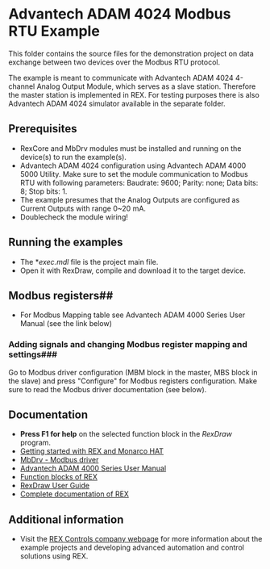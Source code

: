 ﻿Advantech ADAM 4024 Modbus RTU Example 
======================================

This folder contains the source files for the demonstration project on data
exchange between two devices over the Modbus RTU protocol.

The example is meant to communicate with Advantech ADAM 4024 4-channel Analog
Output Module, which serves as a slave station. Therefore the master station
is implemented in REX. For testing purposes there is also Advantech
ADAM 4024 simulator available in the separate folder.

## Prerequisites ##
- RexCore and MbDrv modules must be installed and running on the
device(s) to run the example(s).
- Advantech ADAM 4024 configuration using Advantech ADAM 4000 5000 Utility. Make
sure to set the module communication to Modbus RTU with following parameters:
Baudrate: 9600; Parity: none; Data bits: 8; Stop bits: 1.
- The example presumes that the Analog Outputs are configured as Current Outputs
with range 0~20 mA.
- Doublecheck the module wiring!

## Running the examples ##
- The **exec.mdl* file is the project main file.
- Open it with RexDraw, compile and download it to the target device.

## Modbus registers##
- For Modbus Mapping table see Advantech ADAM 4000 Series User Manual (see the link below)

### Adding signals and changing Modbus register mapping and settings###
Go to Modbus driver configuration (MBM block in the master, MBS block in the 
slave) and press "Configure" for Modbus registers configuration. Make sure 
to read the Modbus driver documentation (see below).

## Documentation ##

- **Press F1 for help** on the selected function block in the *RexDraw* program.
- [Getting started with REX and Monarco HAT](https://www.rexcontrols.com/media/2.50.4/doc/ENGLISH/MANUALS/RexGettingStarted/RexGettingStarted_MonarcoHAT_RPi_ENG.html)
- [MbDrv - Modbus driver](https://www.rexcontrols.com/media/2.50.4/doc/ENGLISH/MANUALS/MbDrv/MbDrv_ENG.html)
- [Advantech ADAM 4000 Series User Manual](http://advdownload.advantech.com/productfile/Downloadfile1/1-123YBOV/UM-ADAM-4000_SERIES-ED0-1-EN.PDF)
- [Function blocks of REX](https://www.rexcontrols.com/media/2.50.4/doc/ENGLISH/MANUALS/BRef/BRef_ENG.html)
- [RexDraw User Guide](https://www.rexcontrols.com/media/2.50.4/doc/ENGLISH/MANUALS/RexDraw/RexDraw_ENG.html)
- [Complete documentation of REX](http://www.rexcontrols.com/documentation-and-support)

## Additional information ##

- Visit the [REX Controls company webpage](http://www.rexcontrols.com) 
for more information about the example projects and developing advanced 
automation and control solutions using REX.